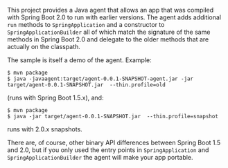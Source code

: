 This project provides a Java agent that allows an app that was compiled with Spring Boot 2.0 to run with earlier versions. The agent adds additional `run` methods to `SpringApplication` and a constructor to `SpringApplicationBuilder` all of which match the signature of the same methods in Spring Boot 2.0 and delegate to the older methods that are actually on the classpath.

The sample is itself a demo of the agent. Example:

```
$ mvn package
$ java -javaagent:target/agent-0.0.1-SNAPSHOT-agent.jar -jar target/agent-0.0.1-SNAPSHOT.jar  --thin.profile=old
```

(runs with Spring Boot 1.5.x), and:

```
$ mvn package
$ java -jar target/agent-0.0.1-SNAPSHOT.jar  --thin.profile=snapshot
```

runs with 2.0.x snapshots.

There are, of course, other binary API differences between Spring Boot 1.5 and 2.0, but if you only used the entry points in `SpringApplication` and `SpringApplicationBuilder` the agent will make your app portable.
